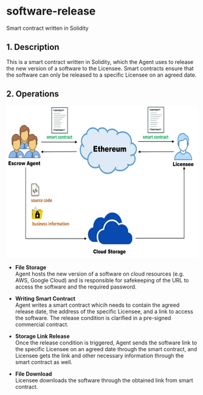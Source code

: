 # software-release
Smart contract written in Solidity 

## 1. Description
This is a smart contract written in Solidity, which the Agent uses to release the new version of a software to the Licensee. Smart contracts ensure that the software can only be released to a specific Licensee on an agreed date.

## 2. Operations
<div align=center><img width="600" height="400" src="https://github.com/zhilin963/software-release/blob/main/IMG/release2licensee.jpg" />  </div>

* **File Storage**  
Agent hosts the new version of a software on cloud resources (e.g. AWS, Google Cloud) and is responsible for safekeeping of the URL to access the software and the required password.  

* **Writing Smart Contract**  
Agent writes a smart contract whicih needs to contain the agreed release date, the address of the specific Licensee, and a link to access the software. The release condition is clarified in a pre-signed commercial contract.  

* **Storage Link Release**  
Once the release condition is triggered, Agent sends the software link to the specific Licensee on an agreed date through the smart contract, and Licensee gets the link and other necessary information through the smart contract as well.  

* **File Download**  
Licensee downloads the software through the obtained link from smart contract.

